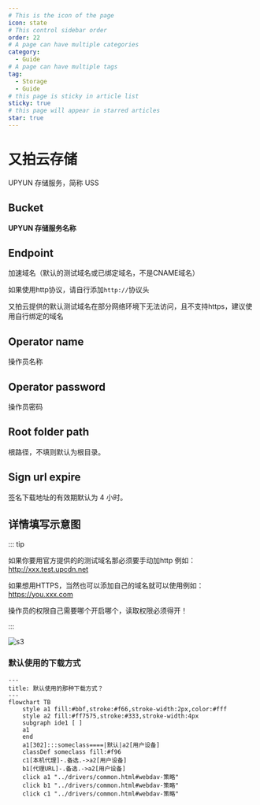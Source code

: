 ```yaml
---
# This is the icon of the page
icon: state
# This control sidebar order
order: 22
# A page can have multiple categories
category:
  - Guide
# A page can have multiple tags
tag:
  - Storage
  - Guide
# this page is sticky in article list
sticky: true
# this page will appear in starred articles
star: true
---
```


# 又拍云存储

UPYUN 存储服务，简称 USS

## **Bucket**

**UPYUN 存储服务名称**

## **Endpoint**

加速域名（默认的测试域名或已绑定域名，不是CNAME域名）

如果使用http协议，请自行添加`http://`协议头

又拍云提供的默认测试域名在部分网络环境下无法访问，且不支持https，建议使用自行绑定的域名


## **Operator name**

操作员名称

## **Operator password**

操作员密码

## **Root folder path**

根路径，不填则默认为根目录。

## **Sign url expire**

签名下载地址的有效期默认为 4 小时。




## **详情填写示意图**

::: tip

如果你要用官方提供的的测试域名那必须要手动加http  例如： http://xxx.test.upcdn.net

如果想用HTTPS，当然也可以添加自己的域名就可以使用例如：https://you.xxx.com

操作员的权限自己需要哪个开启哪个，读取权限必须得开！

:::

![s3](/img/drivers/s3/up.png)



### **默认使用的下载方式**

```mermaid
---
title: 默认使用的那种下载方式？
---
flowchart TB
    style a1 fill:#bbf,stroke:#f66,stroke-width:2px,color:#fff
    style a2 fill:#ff7575,stroke:#333,stroke-width:4px
    subgraph ide1 [ ]
    a1
    end
    a1[302]:::someclass====|默认|a2[用户设备]
    classDef someclass fill:#f96
    c1[本机代理]-.备选.->a2[用户设备]
    b1[代理URL]-.备选.->a2[用户设备]
    click a1 "../drivers/common.html#webdav-策略"
    click b1 "../drivers/common.html#webdav-策略"
    click c1 "../drivers/common.html#webdav-策略"
```
